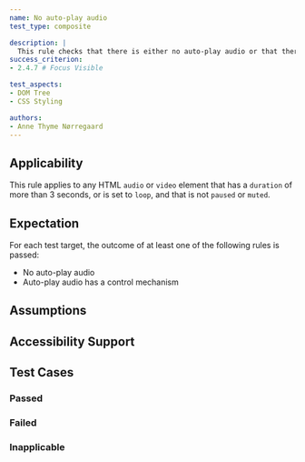 ```yaml
---
name: No auto-play audio
test_type: composite

description: |
  This rule checks that there is either no auto-play audio or that there is a mechanism to control it.
success_criterion: 
- 2.4.7 # Focus Visible

test_aspects:
- DOM Tree
- CSS Styling

authors:
- Anne Thyme Nørregaard
---
```


## Applicability

This rule applies to any HTML `audio` or `video` element that has a `duration` of more than 3 seconds, or is set to `loop`, and that is not `paused` or `muted`. 

## Expectation

For each test target, the outcome of at least one of the following rules is passed:
- No auto-play audio
- Auto-play audio has a control mechanism
 
## Assumptions

## Accessibility Support

## Test Cases

### Passed

### Failed

### Inapplicable
